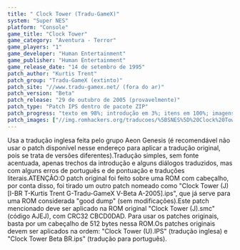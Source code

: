 ```yaml
---
title: " Clock Tower (Tradu-GameX)"
system: "Super NES"
platform: "Console"
game_title: "Clock Tower"
game_category: "Aventura - Terror"
game_players: "1"
game_developer: "Human Entertainment"
game_publisher: "Human Entertainment"
game_release_date: "14 de setembro de 1995"
patch_author: "Kurtis Trent"
patch_group: "Tradu-GameX (extinto)"
patch_site: "//www.tradu-gamex.net/ (fora do ar)"
patch_version: "Beta"
patch_release: "29 de outubro de 2005 (provavelmente)"
patch_type: "Patch IPS dentro de pacote ZIP"
patch_progress: "texto em 98%; introdução em 3%; itens em 100%; imagens especiais em 0%"
patch_images: ["//img.romhackers.org/traducoes/%5BSNES%5D%20Clock%20Tower%20-%20Tradu-GameX%20-%201.png","//img.romhackers.org/traducoes/%5BSNES%5D%20Clock%20Tower%20-%20Tradu-GameX%20-%202.png","//img.romhackers.org/traducoes/%5BSNES%5D%20Clock%20Tower%20-%20Tradu-GameX%20-%203.png"]
---
```

Usa a tradução inglesa feita pelo grupo Aeon Genesis (é recomendável não usar o patch disponível nesse endereço para aplicar a tradução original, pois se trata de versões diferentes).Tradução simples, sem fonte acentuada, apenas trechos da introdução e alguns diálogos traduzidos, mas com alguns erros de português e de pontuação e traduções literais.ATENÇÃO:O patch original foi feito sobre uma ROM com cabeçalho, por conta disso, foi tirado um outro patch nomeado como "Clock Tower (J) [I-BR T-Kurtis Trent G-Tradu-GameX V-Beta A-2005].ips", que já serve para uma ROM considerada "good dump" (sem modificações).Este patch mencionado deve ser aplicado na ROM original "Clock Tower (J).smc" (código AJEJ), com CRC32 CBCD0DAD. Para usar os patches originais, basta por um cabeçalho de 512 bytes nessa ROM.Os patches originais devem ser aplicados na ordem: "Clock Tower (U).IPS" (tradução inglesa) e "Clock Tower Beta BR.ips" (tradução para português).